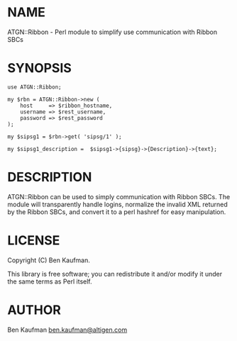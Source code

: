 # NAME

ATGN::Ribbon - Perl module to simplify use communication with Ribbon SBCs

# SYNOPSIS

    use ATGN::Ribbon;
    
    my $rbn = ATGN::Ribbon->new (
        host     => $ribbon_hostname,
        username => $rest_username,
        password => $rest_password
    );

    my $sipsg1 = $rbn->get( 'sipsg/1' );

    my $sipsg1_description =  $sipsg1->{sipsg}->{Description}->{text}; 

# DESCRIPTION

ATGN::Ribbon can be used to simply communication with Ribbon SBCs.  The module
will transparently handle logins, normalize the invalid XML returned by the
Ribbon SBCs, and convert it to a perl hashref for easy manipulation.

# LICENSE

Copyright (C) Ben Kaufman.

This library is free software; you can redistribute it and/or modify
it under the same terms as Perl itself.

# AUTHOR

Ben Kaufman <ben.kaufman@altigen.com>

